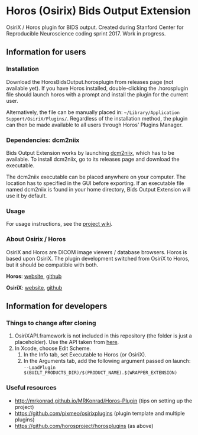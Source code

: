 # Horos (Osirix) Bids Output Extension
OsiriX / Horos plugin for BIDS output. Created during Stanford Center for Reproducible Neuroscience coding sprint 2017.
Work in progress.

## Information for users

### Installation
Download the HorosBidsOutput.horosplugin from releases page (not available yet). If you have Horos installed, double-clicking the .horosplugin file should launch horos with a prompt and install the plugin for the current user.

Alternatively, the file can be manually placed in: `~/Library/Application Support/OsiriX/Plugins/`. Regardless of the installation method, the plugin can then be made available to all users through Horos' Plugins Manager.

### Dependencies: dcm2niix
Bids Output Extension works by launching [dcm2niix](https://github.com/rordenlab/dcm2niix), which has to be available. To install dcm2niix, go to its releases page and download the executable. 

The dcm2niix executable can be placed anywhere on your computer. The location has to specified in the GUI before exporting. If an executable file named dcm2niix is found in your home directory, Bids Output Extension will use it by default.

### Usage
For usage instructions, see the [project wiki](https://github.com/mslw/osirix-bids-output/wiki).

### About Osirix / Horos
OsiriX and Horos are DICOM image viewers / database browsers. Horos is based upon OsiriX. The plugin development switched from OsiriX to Horos, but it should be compatible with both.

**Horos**: [website](https://www.horosproject.org), [github](https://github.com/horosproject/horos)

**OsiriX**: [website](http://www.osirix-viewer.com), [github](https://github.com/pixmeo/osirix)

## Information for developers

### Things to change after cloning
1. OsiriXAPI.framework is not included in this repository (the folder is just a placeholder).
Use the API taken from [here](https://github.com/pixmeo/osirixplugins/tree/develop/_help/MyNewPluginTemplate).
2. In Xcode, choose Edit Scheme.
   1. In the Info tab, set Executable to Horos (or OsiriX).
   2. In the Arguments tab, add the following argument passed on launch: `--LoadPlugin $(BUILT_PRODUCTS_DIR)/$(PRODUCT_NAME).$(WRAPPER_EXTENSION)`

### Useful resources
* http://mrkonrad.github.io/MRKonrad/Horos-Plugin (tips on setting up the project)
* https://github.com/pixmeo/osirixplugins (plugin template and multiple plugins)
* https://github.com/horosproject/horosplugins (as above)
